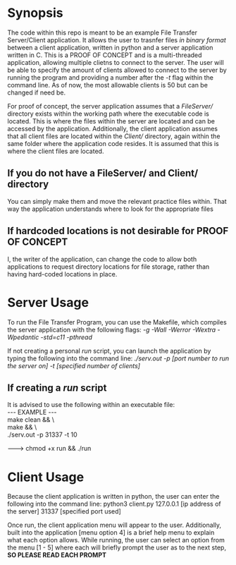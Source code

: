 # Synopsis
The code within this repo is meant to be an example File Transfer Server/Client application. It allows the user to trasnfer files *in binary format* between a client application, written in python and a server application written in C. This is a PROOF OF CONCEPT and is a multi-threaded application, allowing multiple clietns to connect to the server. The user will be able to specify the amount of clients allowed to connect to the server by running the program and providing a number after the *-t* flag within the command line. As of now, the most allowable clients is 50 but can be changed if need be.

For proof of concept, the server application assumes that a *FileServer/* directory exists within the working path where the executable code is located. This is where the files within the server are located and can be accessed by the application. Additionally, the client application assumes that all client files are located within the *Client/* directory, again within the same folder where the application code resides. It is assumed that this is where the client files are located.

## If you do not have a FileServer/ and Client/ directory
You can simply make them and move the relevant practice files within. That way the application understands where to look for the appropriate files

## If hardcoded locations is not desirable for PROOF OF CONCEPT
I, the writer of the application, can change the code to allow both applications to request directory locations for file storage, rather than having hard-coded locations in place.

# Server Usage
To run the File Transfer Program, you can use the Makefile, which compiles the server application with the following flags: *-g -Wall -Werror -Wextra -Wpedantic -std=c11 -pthread*

If not creating a personal *run* script, you can launch the application by typing the following into the command line:
*./serv.out -p [port number to run the server on] -t [specified number of clients]*

## If creating a *run* script
It is advised to use the following within an executable file: <br />
--- EXAMPLE --- <br />
make clean && \ <br />
make && \ <br />
./serv.out -p 31337 -t 10

---> chmod +x run && ./run

# Client Usage
Because the client application is written in python, the user can enter the following into the command line:
python3 client.py 127.0.0.1 [ip address of the server] 31337 [specified port used]

Once run, the client application menu will appear to the user. Additionally, built into the application [menu option 4] is a brief help menu to explain what each option allows. While running, the user can select an option from the menu [1 - 5] where each will briefly prompt the user as to the next step, **SO PLEASE READ EACH PROMPT**